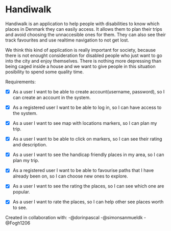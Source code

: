 # Handiwalk


Handiwalk is an application to help people with disabilities to know which places in Denmark they can easily access. 
It allows them to plan their trips and avoid choosing the unnaccesible ones for them. 
They can also see their track favourites and use realtime navigation to not get lost.

We think this kind of application is really important for society, 
because there is not enought consideration for disabled people who just want to go into the city and enjoy themselves. 
There is nothing more depressing than being caged inside a house and we want to give people in this situation posibility to spend some quality time.

Requirements:
- [x] 	As a user I want to be able to create account(username, password), so I can create an account in the system.
- [x] 	As a registered user I want to be able to log in, so I can have access to the system.
- [x]   As a user I want to see map with locations markers, so I can plan my trip.
- [x]   As a user I want to be able to click on markers, so I can see their rating and description.
- [x]   As a user I want to see the handicap friendly places in my area, so I can plan my trip.
- [x]   As a registered user I want to be able to favourise paths that I have already been on, so I can choose new ones to explore.
- [x]   As a user I want to see the rating the places, so I can see which one are popular.
- [x]   As a user I want to rate the places, so I can help other see places worth to see.


Created in collaboration with: 
-@dorinpascal
-@simonsanmueldk
-@Fogh1206

